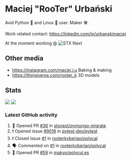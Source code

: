 # Maciej "RooTer" Urbański

Avid Python 🐍 and Linux 🐧 user.
Maker 🛠 .

Work related contact: https://linkedin.com/in/urbanskimaciej

At the moment working @ ![STX Next](https://www.stxnext.com/hubfs/stxnext_web_claim_gradient-1.svg)

## Other media

* https://instagram.com/maciej.j.u Baking & making
* https://thingiverse.com/rooter_k 3D models

## Stats

![](https://github-readme-stats.vercel.app/api?username=rooterkyberian&hide_title=true&show_icons=true&count_private=true&theme=graywhite)
![](https://komarev.com/ghpvc/?username=rooterkyberian&color=lightgray&style=flat-square)

### Latest GitHub activity
<!--START_SECTION:activity-->
1. 💪 Opened PR [#36](https://github.com/stxnext/pymongo-migrate/pull/36) in [stxnext/pymongo-migrate](https://github.com/stxnext/pymongo-migrate)
2. ❗️ Opened issue [#9018](https://github.com/pytest-dev/pytest/issues/9018) in [pytest-dev/pytest](https://github.com/pytest-dev/pytest)
3. ❗️ Closed issue [#1](https://github.com/rooterkyberian/polycal/issues/1) in [rooterkyberian/polycal](https://github.com/rooterkyberian/polycal)
4. 🗣 Commented on [#1](https://github.com/rooterkyberian/polycal/issues/1) in [rooterkyberian/polycal](https://github.com/rooterkyberian/polycal)
5. 💪 Opened PR [#59](https://github.com/makyo/polycul.es/pull/59) in [makyo/polycul.es](https://github.com/makyo/polycul.es)
<!--END_SECTION:activity-->
